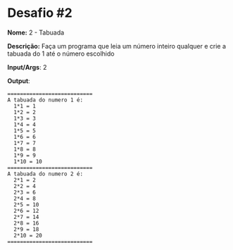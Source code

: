 # Desafio #2

**Nome:** 2 - Tabuada


**Descrição:** Faça um programa que leia um número inteiro qualquer e crie a tabuada do 1 até o número escolhido

**Input/Args**: 2

**Output**: 

```
===========================
A tabuada do numero 1 é: 
  1*1 = 1
  1*2 = 2
  1*3 = 3
  1*4 = 4
  1*5 = 5
  1*6 = 6
  1*7 = 7
  1*8 = 8
  1*9 = 9
  1*10 = 10
===========================
A tabuada do numero 2 é: 
  2*1 = 2
  2*2 = 4
  2*3 = 6
  2*4 = 8
  2*5 = 10
  2*6 = 12
  2*7 = 14
  2*8 = 16
  2*9 = 18
  2*10 = 20
===========================
```